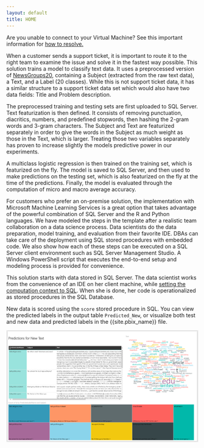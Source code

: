 ```yaml
---
layout: default
title: HOME
---
```

<div class="alert alert-warning cig">
Are you unable to connect to your Virtual Machine? See this important information for
<a href="https://blogs.technet.microsoft.com/mckittrick/unable-to-rdp-to-virtual-machine-credssp-encryption-oracle-remediation/">how to resolve.</a>
</div>

When a customer sends a support ticket, it is important to route it to the right team to examine the issue and solve it in the fastest way possible. This solution trains a model to classify text data.  It uses a preprocessed version of [NewsGroups20](http://scikit-learn.org/stable/datasets/twenty_newsgroups.html), containing a Subject (extracted from the raw text data), a Text, and a Label (20 classes). While this is not support ticket data, it has a similar structure to a support ticket data set which would also have two data fields: Title and Problem description.

The preprocessed training and testing sets are first uploaded to SQL Server. Text featurization is then defined. It consists of removing punctuation, diacritics, numbers, and predefined stopwords, then hashing the 2-gram words and 3-gram characters. The Subject and Text are featurized separately in order to give the words in the Subject as much weight as those in the Text, which is larger. Treating those two variables separately has proven to increase slightly the models predictive power in our experiments.

A multiclass logistic regression is then trained on the training set, which is featurized on the fly. The model is saved to SQL Server, and then used to make predictions on the testing set, which is also featurized on the fly at the time of the predictions. Finally, the model is evaluated through the computation of micro and macro average accuracy.

For customers who prefer an on-premise solution, the implementation with Microsoft Machine Learning Services is a great option that takes advantage of the powerful combination of SQL Server and the R and Python languages. We have modeled the steps in the template after a realistic team collaboration on a data science process. Data scientists do the data preparation, model training, and evaluation from their favorite IDE. DBAs can take care of the deployment using SQL stored procedures with embedded code.  We also show how each of these steps can be executed on a SQL Server client environment such as SQL Server Management Studio. A Windows PowerShell script that executes the end-to-end setup and modeling process is provided for convenience.

This solution starts with data stored in SQL Server.  The data scientist works from the convenience of an IDE on her client machine, while <a href="https://msdn.microsoft.com/en-us/library/mt604885.aspx">setting the computation context to SQL</a>.  When she is done, her code is operationalized as stored procedures in the SQL Database.

New data is scored using the `score` stored procedure in SQL.  You can view the predicted labels in the output table `Predicted_New`, or visualize both test and new data and predicted labels in the {{site.pbix_name}} file.

<img src="images/pbi2.PNG" />
